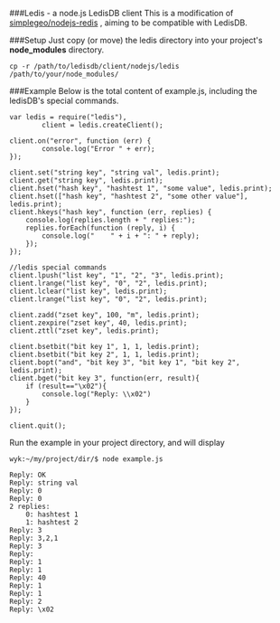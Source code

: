 ###Ledis - a node.js LedisDB client
This is a modification of [simplegeo/nodejs-redis](https://github.com/simplegeo/nodejs-redis) , aiming to be compatible with LedisDB.

###Setup
Just copy (or move) the ledis directory into your project's **node_modules** directory.

    cp -r /path/to/ledisdb/client/nodejs/ledis   /path/to/your/node_modules/
    
###Example
Below is the total content of example.js, including the ledisDB's special commands. 


    var ledis = require("ledis"),
            client = ledis.createClient();
    
    client.on("error", function (err) {
            console.log("Error " + err);
    });
    
    client.set("string key", "string val", ledis.print);
    client.get("string key", ledis.print);
    client.hset("hash key", "hashtest 1", "some value", ledis.print);
    client.hset(["hash key", "hashtest 2", "some other value"], ledis.print);
    client.hkeys("hash key", function (err, replies) {
        console.log(replies.length + " replies:");
        replies.forEach(function (reply, i) {
            console.log("    " + i + ": " + reply);
        });
    });
    
    //ledis special commands
    client.lpush("list key", "1", "2", "3", ledis.print);
    client.lrange("list key", "0", "2", ledis.print);
    client.lclear("list key", ledis.print);
    client.lrange("list key", "0", "2", ledis.print);
    
    client.zadd("zset key", 100, "m", ledis.print);
    client.zexpire("zset key", 40, ledis.print);
    client.zttl("zset key", ledis.print);
    
    client.bsetbit("bit key 1", 1, 1, ledis.print);
    client.bsetbit("bit key 2", 1, 1, ledis.print); 
    client.bopt("and", "bit key 3", "bit key 1", "bit key 2", ledis.print);
    client.bget("bit key 3", function(err, result){
        if (result=="\x02"){
            console.log("Reply: \\x02")
        }
    });
    
    client.quit();

Run the example in your project directory, and will display

    wyk:~/my/project/dir/$ node example.js 

    Reply: OK
    Reply: string val
    Reply: 0
    Reply: 0
    2 replies:
        0: hashtest 1
        1: hashtest 2
    Reply: 3
    Reply: 3,2,1
    Reply: 3
    Reply: 
    Reply: 1
    Reply: 1
    Reply: 40
    Reply: 1
    Reply: 1
    Reply: 2
    Reply: \x02




